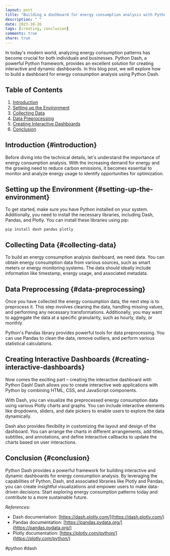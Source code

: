 ```yaml
---
layout: post
title: "Building a dashboard for energy consumption analysis with Python Dash"
description: " "
date: 2023-10-26
tags: [creating, conclusion]
comments: true
share: true
---
```


In today's modern world, analyzing energy consumption patterns has become crucial for both individuals and businesses. Python Dash, a powerful Python framework, provides an excellent solution for creating interactive and dynamic dashboards. In this blog post, we will explore how to build a dashboard for energy consumption analysis using Python Dash.

## Table of Contents
1. [Introduction](#introduction)
2. [Setting up the Environment](#setting-up-the-environment)
3. [Collecting Data](#collecting-data)
4. [Data Preprocessing](#data-preprocessing)
5. [Creating Interactive Dashboards](#creating-interactive-dashboards)
6. [Conclusion](#conclusion)

## Introduction {#introduction}
Before diving into the technical details, let's understand the importance of energy consumption analysis. With the increasing demand for energy and the growing need to reduce carbon emissions, it becomes essential to monitor and analyze energy usage to identify opportunities for optimization.

## Setting up the Environment {#setting-up-the-environment}
To get started, make sure you have Python installed on your system. Additionally, you need to install the necessary libraries, including Dash, Pandas, and Plotly. You can install these libraries using pip:

```
pip install dash pandas plotly
```

## Collecting Data {#collecting-data}
To build an energy consumption analysis dashboard, we need data. You can obtain energy consumption data from various sources, such as smart meters or energy monitoring systems. The data should ideally include information like timestamp, energy usage, and associated metadata.

## Data Preprocessing {#data-preprocessing}
Once you have collected the energy consumption data, the next step is to preprocess it. This step involves cleaning the data, handling missing values, and performing any necessary transformations. Additionally, you may want to aggregate the data at a specific granularity, such as hourly, daily, or monthly.

Python's Pandas library provides powerful tools for data preprocessing. You can use Pandas to clean the data, remove outliers, and perform various statistical calculations.

## Creating Interactive Dashboards {#creating-interactive-dashboards}
Now comes the exciting part – creating the interactive dashboard with Python Dash! Dash allows you to create interactive web applications with Python by combining HTML, CSS, and JavaScript components.

With Dash, you can visualize the preprocessed energy consumption data using various Plotly charts and graphs. You can include interactive elements like dropdowns, sliders, and date pickers to enable users to explore the data dynamically.

Dash also provides flexibility in customizing the layout and design of the dashboard. You can arrange the charts in different arrangements, add titles, subtitles, and annotations, and define interactive callbacks to update the charts based on user interactions.

## Conclusion {#conclusion}
Python Dash provides a powerful framework for building interactive and dynamic dashboards for energy consumption analysis. By leveraging the capabilities of Python, Dash, and associated libraries like Plotly and Pandas, you can create insightful visualizations and empower users to make data-driven decisions. Start exploring energy consumption patterns today and contribute to a more sustainable future.

_References:_
- Dash documentation: [https://dash.plotly.com/](https://dash.plotly.com/)
- Pandas documentation: [https://pandas.pydata.org/](https://pandas.pydata.org/)
- Plotly documentation: [https://plotly.com/python/](https://plotly.com/python/)

#python #dash